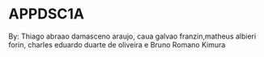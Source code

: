 # APPDSC1A
By: Thiago abraao damasceno araujo, caua galvao franzin,matheus albieri forin, charles eduardo duarte de oliveira e Bruno Romano Kimura
